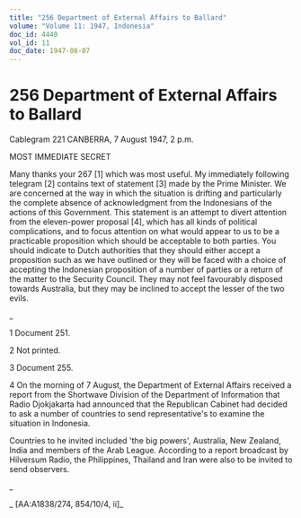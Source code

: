 ```yaml
---
title: "256 Department of External Affairs to Ballard"
volume: "Volume 11: 1947, Indonesia"
doc_id: 4440
vol_id: 11
doc_date: 1947-08-07
---
```


# 256 Department of External Affairs to Ballard

Cablegram 221 CANBERRA, 7 August 1947, 2 p.m.

MOST IMMEDIATE SECRET

Many thanks your 267 [1] which was most useful. My immediately following telegram [2] contains text of statement [3] made by the Prime Minister. We are concerned at the way in which the situation is drifting and particularly the complete absence of acknowledgment from the Indonesians of the actions of this Government. This statement is an attempt to divert attention from the eleven-power proposal [4], which has all kinds of political complications, and to focus attention on what would appear to us to be a practicable proposition which should be acceptable to both parties. You should indicate to Dutch authorities that they should either accept a proposition such as we have outlined or they will be faced with a choice of accepting the Indonesian proposition of a number of parties or a return of the matter to the Security Council. They may not feel favourably disposed towards Australia, but they may be inclined to accept the lesser of the two evils.

_

1 Document 251.

2 Not printed.

3 Document 255.

4 On the morning of 7 August, the Department of External Affairs received a report from the Shortwave Division of the Department of Information that Radio Djokjakarta had announced that the Republican Cabinet had decided to ask a number of countries to send representative's to examine the situation in Indonesia.

Countries to he invited included 'the big powers', Australia, New Zealand, India and members of the Arab League. According to a report broadcast by Hilversum Radio, the Philippines, Thailand and Iran were also to be invited to send observers.

_

_ [AA:A1838/274, 854/10/4, ii]_
